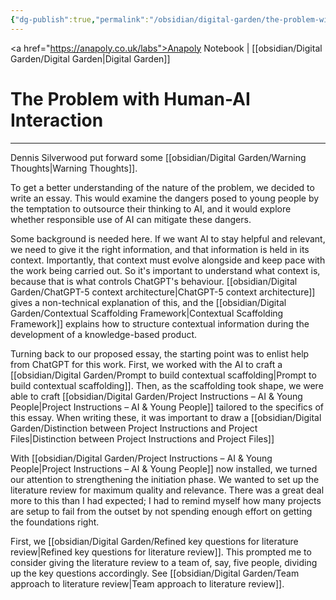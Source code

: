 ```yaml
---
{"dg-publish":true,"permalink":"/obsidian/digital-garden/the-problem-with-human-ai-interaction/","created":"2025-08-12T08:21:58.194+01:00","updated":"2025-08-13T23:05:58.269+01:00"}
---
```


<a href="https://anapoly.co.uk/labs">Anapoly Notebook</a> | [[obsidian/Digital Garden/Digital Garden\|Digital Garden]] 

# The Problem with Human-AI Interaction

---

Dennis Silverwood put forward some [[obsidian/Digital Garden/Warning Thoughts\|Warning Thoughts]]. 

To get a better understanding of the nature of the problem, we decided to write an essay. This would examine the dangers posed to young people by the temptation to outsource their thinking to AI, and it would explore whether responsible use of AI can mitigate these dangers. 

Some background is needed here. If we want AI to stay helpful and relevant, we need to give it the right information, and that information is held in its context. Importantly, that context must evolve alongside and keep pace with the work being carried out. So it's important to understand what context is, because that is what controls ChatGPT's behaviour. [[obsidian/Digital Garden/ChatGPT-5 context architecture\|ChatGPT-5 context architecture]] gives a non-technical explanation of this, and the [[obsidian/Digital Garden/Contextual Scaffolding Framework\|Contextual Scaffolding Framework]] explains how to structure contextual information during the development of a knowledge-based product. 

Turning back to our proposed essay, the starting point was to enlist help from ChatGPT for this work. First, we worked with the AI to craft a [[obsidian/Digital Garden/Prompt to build contextual scaffolding\|Prompt to build contextual scaffolding]]. Then, as the scaffolding took shape, we were able to craft [[obsidian/Digital Garden/Project Instructions – AI & Young People\|Project Instructions – AI & Young People]] tailored to the specifics of this essay. When writing these, it was important to draw a [[obsidian/Digital Garden/Distinction between Project Instructions and Project Files\|Distinction between Project Instructions and Project Files]] 

With [[obsidian/Digital Garden/Project Instructions – AI & Young People\|Project Instructions – AI & Young People]] now installed, we turned our attention to strengthening the initiation phase. We wanted to set up the literature review for maximum quality and relevance. There was a great deal more to this than I had expected; I had to remind myself how many projects are setup to fail from the outset by not spending enough effort on getting the foundations right. 

First, we [[obsidian/Digital Garden/Refined key questions for literature review\|Refined key questions for literature review]]. This prompted me to consider giving the literature review to a team of, say, five people, dividing up the key questions accordingly. See [[obsidian/Digital Garden/Team approach to literature review\|Team approach to literature review]]. 